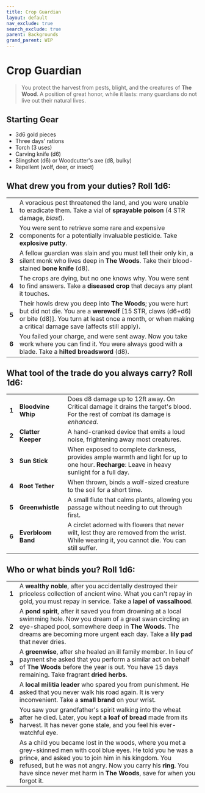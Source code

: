 ```yaml
---
title: Crop Guardian
layout: default
nav_exclude: true
search_exclude: true
parent: Backgrounds
grand_parent: WIP
---
```


# Crop Guardian

> You protect the harvest from pests, blight, and the creatures of **The Wood**. A position of great honor, while it lasts: many guardians do not live out their natural lives.

## Starting Gear

- 3d6 gold pieces
- Three days' rations
- Torch (3 uses)
- Carving knife (d6)
- Slingshot (d6) or Woodcutter's axe (d8, bulky)
- Repellent (wolf, deer, or insect)
 
## What drew you from your duties? Roll 1d6:

|       |                                                                                                                                                                                                                                        |
| ----- | -------------------------------------------------------------------------------------------------------------------------------------------------------------------------------------------------------------------------------------- |
| **1** | A voracious pest threatened the land, and you were unable to eradicate them. Take a vial of **sprayable poison** (4 STR damage, _blast_).                                                                                              |
| **2** | You were sent to retrieve some rare and expensive components for a potentially invaluable pesticide. Take **explosive putty**.                                                                                                         |
| **3** | A fellow guardian was slain and you must tell their only kin, a silent monk who lives deep in **The Woods**. Take their blood-stained **bone knife** (d8).                                                                             |
| **4** | The crops are dying, but no one knows why. You were sent to find answers. Take a **diseased crop** that decays any plant it touches.                                                                                                   |
| **5** | Their howls drew you deep into **The Woods**; you were hurt but did not die. You are a **werewolf** [15 STR, claws (d6+d6) or bite (d8)]. You turn at least once a month, or when making a critical damage save (affects still apply). |
| **6** | You failed your charge, and were sent away. Now you take work where you can find it. You were always good with a blade. Take a **hilted broadsword** (d8).                                                                             |

## What tool of the trade do you always carry? Roll 1d6:

|       |                    |                                                                                                                                               |
| ----- | ------------------ | --------------------------------------------------------------------------------------------------------------------------------------------- |
| **1** | **Bloodvine Whip** | Does d8 damage up to 12ft away. On Critical damage it drains the target's blood. For the rest of combat its damage is _enhanced_.             |
| **2** | **Clatter Keeper** | A hand-cranked device that emits a loud noise, frightening away most creatures.                                                               |
| **3** | **Sun Stick**      | When exposed to complete darkness, provides ample warmth and light for up to one hour. **Recharge**: Leave in heavy sunlight for a full day.  |
| **4** | **Root Tether**    | When thrown, binds a wolf-sized creature to the soil for a short time.                                                                        |
| **5** | **Greenwhistle**   | A small flute that calms plants, allowing you passage without needing to cut through first.                                                   |
| **6** | **Everbloom Band** | A circlet adorned with flowers that never wilt, lest they are removed from the wrist. While wearing it, you cannot die. You can still suffer. |

## Who or what binds you? Roll 1d6:

|       |                                                              |
| ----- | ------------------------------------------------------------ |
| **1** | A **wealthy noble**, after you accidentally destroyed their priceless collection of ancient wine. What you can't repay in gold, you must repay in service. Take a **lapel of vassalhood**. |
| **2** | A **pond spirit**, after it saved you from drowning at a local swimming hole. Now you dream of a great swan circling an eye-shaped pool, somewhere deep in **The Woods**. The dreams are becoming more urgent each day. Take a **lily pad** that never dries. |
| **3** | A **greenwise**, after she healed an ill family member. In lieu of payment she asked that you perform a similar act on behalf of **The Woods** before the year is out. You have 15 days remaining. Take fragrant **dried herbs**. |
| **4** | A **local militia leader** who spared you from punishment. He asked that you never walk his road again. It is very inconvenient. Take a **small brand** on your wrist. |
| **5** | You saw your grandfather's spirit walking into the wheat after he died. Later, you kept **a loaf of bread** made from its harvest. It has never gone stale, and you feel his ever-watchful eye. |
| **6** | As a child you became lost in the woods, where you met a grey-skinned men with cool blue eyes. He told you he was a prince, and asked you to join him in his kingdom. You refused, but he was not angry. Now you carry his **ring**. You have since never met harm in **The Woods**, save for when you forgot it.           |

